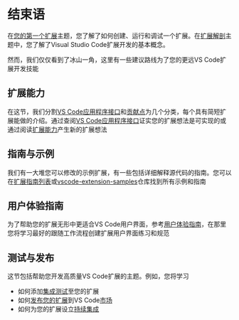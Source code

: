 # 结束语
在[您的第一个扩展](1.%20%E6%82%A8%E7%9A%84%E7%AC%AC%E4%B8%80%E4%B8%AA%E6%89%A9%E5%B1%95.md)主题，您了解了如何创建、运行和调试一个扩展。在[扩展解剖](2.%20%E6%89%A9%E5%B1%95%E8%A7%A3%E5%89%96.md)主题中，您了解了Visual Studio Code扩展开发的基本概念。

然而，我们仅仅看到了冰山一角，这里有一些建议路线为了您的更远VS Code扩展开发技能

## 扩展能力
在这节，我们分割[VS Code应用程序接口](/9.%20%E6%9F%A5%E9%98%85/1.%20VS%20Code%E5%BA%94%E7%94%A8%E7%A8%8B%E5%BA%8F%E6%8E%A5%E5%8F%A3.md)和[贡献点](/9.%20%E6%9F%A5%E9%98%85/2.%20%E8%B4%A1%E7%8C%AE%E7%82%B9.md)为几个分类，每个具有简短扩展能做的介绍。通过查阅[VS Code应用程序接口](/9.%20%E6%9F%A5%E9%98%85/1.%20VS%20Code%E5%BA%94%E7%94%A8%E7%A8%8B%E5%BA%8F%E6%8E%A5%E5%8F%A3.md)证实您的扩展想法是可实现的或通过阅读[扩展能力](/3.%20%E6%89%A9%E5%B1%95%E8%83%BD%E5%8A%9B/1.%20%E6%A6%82%E8%A7%88.md)产生新的扩展想法
## 指南与示例
我们有一大堆您可以修改的示例扩展，有一些包括详细解释源代码的指南。您可以在[扩展指南列表](/4.%20%E6%89%A9%E5%B1%95%E6%8C%87%E5%8D%97/1.%20%E6%A6%82%E8%A7%88.md)或[vscode-extension-samples](https://github.com/microsoft/vscode-extension-samples)仓库找到所有示例和指南

## 用户体验指南
为了帮助您的扩展无形中更适合VS Code用户界面，参考[用户体验指南](/5.%20%E7%94%A8%E6%88%B7%E4%BD%93%E9%AA%8C%E6%8C%87%E5%8D%97/1.%20%E6%A6%82%E8%A7%88.md)，在那里您将学习最好的跟随工作流程创建扩展用户界面练习和规范
## 测试与发布
这节包括帮助您开发高质量VS Code扩展的主题。例如，您将学习
- 如何添加[集成测试](/7.%20%E6%B5%8B%E8%AF%95%E4%B8%8E%E5%8F%91%E5%B8%83/1.%20%E6%B5%8B%E8%AF%95%E6%89%A9%E5%B1%95.md)至您的扩展
- 如何[发布您的扩展](/7.%20%E6%B5%8B%E8%AF%95%E4%B8%8E%E5%8F%91%E5%B8%83/2.%20%E5%8F%91%E5%B8%83%E6%89%A9%E5%B1%95.md)到VS Code[市场](https://marketplace.visualstudio.com/)
- 如何为您的扩展设立[持续集成](/7.%20%E6%B5%8B%E8%AF%95%E4%B8%8E%E5%8F%91%E5%B8%83/4.%20%E6%8C%81%E7%BB%AD%E9%9B%86%E6%88%90.md)